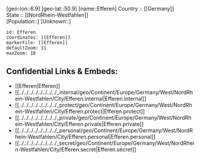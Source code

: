 ﻿---
location: [50.9,6.9] 
mapzoom: [7,12] 
mapmarker: city 
type: City
tags:
- geo/City


SpocWebEntityId: 29977
isDeleted: false
confidential: public

---
[geo-lon::6.9] 
[geo-lat::50.9] 
[name::Efferen] 
Country :: [[Germany]]  
State :: [[NordRhein-Westfahlen]]  
[Population::] 
[Unknown::] 


```leaflet
id: Efferen
coordinates: [[Efferen]] 
markerFile: [[Efferen]] 
defaultZoom: 11 
maxZoom: 18
```


## Confidential Links & Embeds: 
- [[Efferen|Efferen]]  
- [[../../../../../../../../_internal/geo/Continent/Europe/Germany/West/NordRhein-Westfahlen/City/Efferen.internal|Efferen.internal]] 
- [[../../../../../../../../_protect/geo/Continent/Europe/Germany/West/NordRhein-Westfahlen/City/Efferen.protect|Efferen.protect]] 
- [[../../../../../../../../_private/geo/Continent/Europe/Germany/West/NordRhein-Westfahlen/City/Efferen.private|Efferen.private]] 
- [[../../../../../../../../_personal/geo/Continent/Europe/Germany/West/NordRhein-Westfahlen/City/Efferen.personal|Efferen.personal]] 
- [[../../../../../../../../_secret/geo/Continent/Europe/Germany/West/NordRhein-Westfahlen/City/Efferen.secret|Efferen.secret]] 
